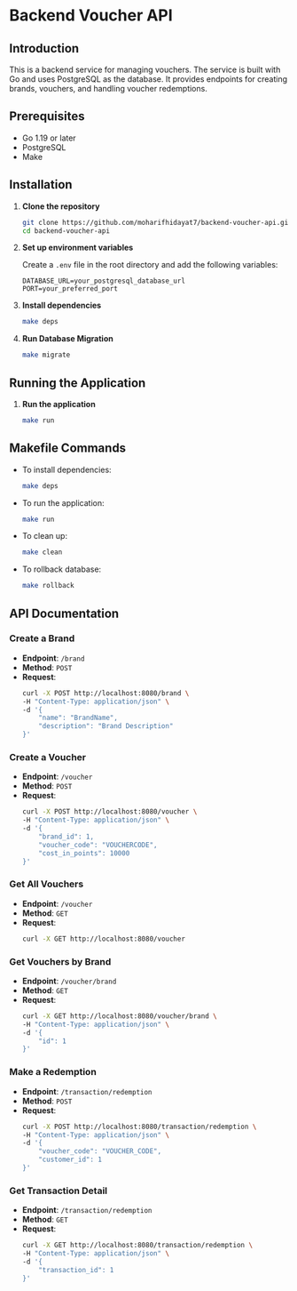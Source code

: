 # Backend Voucher API

## Introduction
This is a backend service for managing vouchers. The service is built with Go and uses PostgreSQL as the database. It provides endpoints for creating brands, vouchers, and handling voucher redemptions.

## Prerequisites
- Go 1.19 or later
- PostgreSQL
- Make

## Installation

1. **Clone the repository**
    ```sh
    git clone https://github.com/moharifhidayat7/backend-voucher-api.git
    cd backend-voucher-api
    ```

2. **Set up environment variables**

    Create a `.env` file in the root directory and add the following variables:
    ```
    DATABASE_URL=your_postgresql_database_url
    PORT=your_preferred_port
    ```

3. **Install dependencies**
    ```sh
    make deps
    ```
3. **Run Database Migration**
    ```sh
    make migrate
    ```

## Running the Application

1. **Run the application**
    ```sh
    make run
    ```

## Makefile Commands

- To install dependencies:
    ```sh
    make deps
    ```

- To run the application:
    ```sh
    make run
    ```

- To clean up:
    ```sh
    make clean
    ```
- To rollback database:
    ```sh
    make rollback
    ```

## API Documentation

### Create a Brand
- **Endpoint**: `/brand`
- **Method**: `POST`
- **Request**:
    ```sh
    curl -X POST http://localhost:8080/brand \
    -H "Content-Type: application/json" \
    -d '{
        "name": "BrandName",
        "description": "Brand Description"
    }'
    ```

### Create a Voucher
- **Endpoint**: `/voucher`
- **Method**: `POST`
- **Request**:
    ```sh
    curl -X POST http://localhost:8080/voucher \
    -H "Content-Type: application/json" \
    -d '{
        "brand_id": 1,
        "voucher_code": "VOUCHERCODE",
        "cost_in_points": 10000
    }'
    ```

### Get All Vouchers
- **Endpoint**: `/voucher`
- **Method**: `GET`
- **Request**:
    ```sh
    curl -X GET http://localhost:8080/voucher
    ```

### Get Vouchers by Brand
- **Endpoint**: `/voucher/brand`
- **Method**: `GET`
- **Request**:
    ```sh
    curl -X GET http://localhost:8080/voucher/brand \
    -H "Content-Type: application/json" \
    -d '{
        "id": 1
    }'
    ```

### Make a Redemption
- **Endpoint**: `/transaction/redemption`
- **Method**: `POST`
- **Request**:
    ```sh
    curl -X POST http://localhost:8080/transaction/redemption \
    -H "Content-Type: application/json" \
    -d '{
        "voucher_code": "VOUCHER_CODE",
        "customer_id": 1
    }'
    ```

### Get Transaction Detail
- **Endpoint**: `/transaction/redemption`
- **Method**: `GET`
- **Request**:
    ```sh
    curl -X GET http://localhost:8080/transaction/redemption \
    -H "Content-Type: application/json" \
    -d '{
        "transaction_id": 1
    }'
    ```
